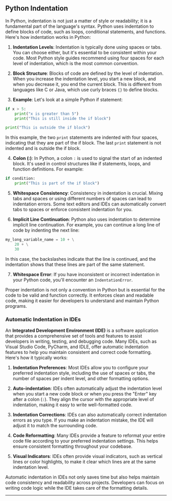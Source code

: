 ## Python Indentation

In Python, indentation is not just a matter of style or readability; it is a fundamental part of the language's syntax. Python uses indentation to define blocks of code, such as loops, conditional statements, and functions. Here's how indentation works in Python:

1. **Indentation Levels**: Indentation is typically done using spaces or tabs. You can choose either, but it's essential to be consistent within your code. Most Python style guides recommend using four spaces for each level of indentation, which is the most common convention.

2. **Block Structure**: Blocks of code are defined by the level of indentation. When you increase the indentation level, you start a new block, and when you decrease it, you end the current block. This is different from languages like C or Java, which use curly braces `{}` to define blocks.

3. **Example**: Let's look at a simple Python if statement:

```python
if x > 5:
    print("x is greater than 5")
    print("This is still inside the if block")

print("This is outside the if block")
```

In this example, the two `print` statements are indented with four spaces, indicating that they are part of the if block. The last `print` statement is not indented and is outside the if block.

4. **Colon (:)**: In Python, a colon `:` is used to signal the start of an indented block. It's used in control structures like if statements, loops, and function definitions. For example:

```python
if condition:
    print("This is part of the if block")
```

5. **Whitespace Consistency**: Consistency in indentation is crucial. Mixing tabs and spaces or using different numbers of spaces can lead to indentation errors. Some text editors and IDEs can automatically convert tabs to spaces or enforce consistent indentation for you.

6. **Implicit Line Continuation**: Python also uses indentation to determine implicit line continuation. For example, you can continue a long line of code by indenting the next line:

```python
my_long_variable_name = 10 + \
    20 + \
    30
```

In this case, the backslashes indicate that the line is continued, and the indentation shows that these lines are part of the same statement.

7. **Whitespace Error**: If you have inconsistent or incorrect indentation in your Python code, you'll encounter an `IndentationError`.

Proper indentation is not only a convention in Python but is essential for the code to be valid and function correctly. It enforces clean and readable code, making it easier for developers to understand and maintain Python programs.

### Automatic Indentation in IDEs

An **Integrated Development Environment (IDE)** is a software application that provides a comprehensive set of tools and features to assist developers in writing, testing, and debugging code. Many IDEs, such as Visual Studio Code, PyCharm, and IDLE, offer automatic indentation features to help you maintain consistent and correct code formatting. Here's how it typically works:

1. **Indentation Preferences**: Most IDEs allow you to configure your preferred indentation style, including the use of spaces or tabs, the number of spaces per indent level, and other formatting options.

2. **Auto-indentation**: IDEs often automatically adjust the indentation level when you start a new code block or when you press the "Enter" key after a colon (`:`). They align the cursor with the appropriate level of indentation, making it easy to write well-formatted code.

3. **Indentation Corrections**: IDEs can also automatically correct indentation errors as you type. If you make an indentation mistake, the IDE will adjust it to match the surrounding code.

4. **Code Reformatting**: Many IDEs provide a feature to reformat your entire code file according to your preferred indentation settings. This helps ensure consistent formatting throughout your codebase.

5. **Visual Indicators**: IDEs often provide visual indicators, such as vertical lines or color highlights, to make it clear which lines are at the same indentation level.

Automatic indentation in IDEs not only saves time but also helps maintain code consistency and readability across projects. Developers can focus on writing code logic while the IDE takes care of the formatting details.

---
